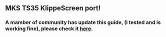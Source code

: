 ## MKS TS35 KlippeScreen port!

### A mamber of community has update this guide, (I tested and is working fine), please check it [here](https://github.com/fbeltrao-br/mksts35).



